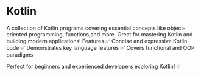 # Kotlin
A collection of Kotlin programs covering essential concepts like object-oriented programming, functions,and more. Great for mastering Kotlin and building modern applications!
Features
✅ Concise and expressive Kotlin code
✅ Demonstrates key language features
✅ Covers functional and OOP paradigms

Perfect for beginners and experienced developers exploring Kotlin! 💡
